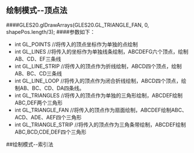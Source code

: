 ## 绘制模式--顶点法
####GLES20.glDrawArrays(GLES20.GL_TRIANGLE_FAN, 0, shapePos.length/3);
####参数如下：
+ int GL_POINTS       //将传入的顶点坐标作为单独的点绘制
+ int GL_LINES        //将传入的坐标作为单独线条绘制，ABCDEFG六个顶点，绘制AB、CD、EF三条线
+ int GL_LINE_STRIP   //将传入的顶点作为折线绘制，ABCD四个顶点，绘制AB、BC、CD三条线
+ int GL_LINE_LOOP    //将传入的顶点作为闭合折线绘制，ABCD四个顶点，绘制AB、BC、CD、DA四条线。
+ int GL_TRIANGLES    //将传入的顶点作为单独的三角形绘制，ABCDEF绘制ABC,DEF两个三角形
+ int GL_TRIANGLE_FAN    //将传入的顶点作为扇面绘制，ABCDEF绘制ABC、ACD、ADE、AEF四个三角形
+ int GL_TRIANGLE_STRIP   //将传入的顶点作为三角条带绘制，ABCDEF绘制ABC,BCD,CDE,DEF四个三角形

##绘制模式--索引法